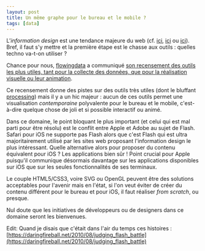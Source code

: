 ```yaml
---
layout: post
title: Un même graphe pour le bureau et le mobile ?
tags: [data]
---
```


L’_information design_ est une tendance majeure du web (cf.
[ici](http://www.fleshmap.com/), [ici](http://nmap.org/favicon/) ou
[ici](http://flowingdata.com/2010/08/24/election-night-in-australia-relived/)).
Bref, il faut s'y mettre et la première étape est le chasse aux outils : quelles
techno va-t-on utiliser ?

Chance pour nous, [flowingdata][flowingdata] a communiqué [son recensement des
outils les plus utiles, tant pour la collecte des données, que pour la
réalisation visuelle ou leur animation][tools].

Ce recensement donne des pistes sur des outils très utiles (dont le bluffant
[processing][processing]) mais il y a un hic majeur : aucun de ces outils permet
une visualisation _contemporaine_ polyvalente pour le bureau et le mobile,
c'est-à-dire quelque chose de joli et si possible interactif ou animé.

Dans ce domaine, le point bloquant le plus important (et celui qui est mal parti
pour être résolu) est le conflit entre Apple et Adobe au sujet de Flash. Safari
pour iOS ne supporte pas Flash alors que c'est Flash qui est ultra
majoritairement utilisé par les sites web proposant l'information design le plus
intéressant. Quelle alternative alors pour proposer du contenu équivalent pour
iOS ? Les applications bien sûr ! Point crucial pour Apple puisqu'il communique
désormais davantage sur les applications disponibles sur iOS que sur les seules
fonctionnalités de ses terminaux.

Le couple HTML5/CSS3, voire SVG ou OpenGL peuvent être des solutions acceptables
pour l'avenir mais en l'état, si l'on veut éviter de créer du contenu différent
pour le bureau et pour iOS, il faut réaliser _from scratch_, ou presque.

Nul doute que les initiatives de développeurs ou de designers dans ce domaine
seront les bienvenues.

Edit: Quand je disais que c'était dans l'air du temps ces histoires :
[https://daringfireball.net/2010/08/judging_flash_battle](https://daringfireball.net/2010/08/judging_flash_battle)

[flowingdata]: http://flowingdata.com/
[processing]: https://processing.org/
[tools]:
  http://flowingdata.com/2008/10/20/40-essential-tools-and-resources-to-visualize-data/
  "40 tools to visualize data"
